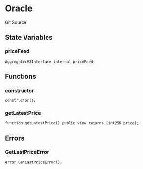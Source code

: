 # Oracle
[Git Source](https://github.com/BJustCoin-creator/BJC/blob/afa8ae44b1c3660a047e437225fc640502d221b6/src/Oracle.sol)


## State Variables
### priceFeed

```solidity
AggregatorV3Interface internal priceFeed;
```


## Functions
### constructor


```solidity
constructor();
```

### getLatestPrice


```solidity
function getLatestPrice() public view returns (int256 price);
```

## Errors
### GetLastPriceError

```solidity
error GetLastPriceError();
```


